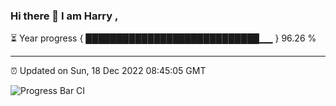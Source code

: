 ### Hi there 👋 I am Harry , 

⏳ Year progress { ████████████████████████████▁▁ } 96.26 %

---

⏰ Updated on Sun, 18 Dec 2022 08:45:05 GMT

![Progress Bar CI](https://github.com/duykhang68/duykhang68/workflows/Progress%20Bar%20CI/badge.svg)
